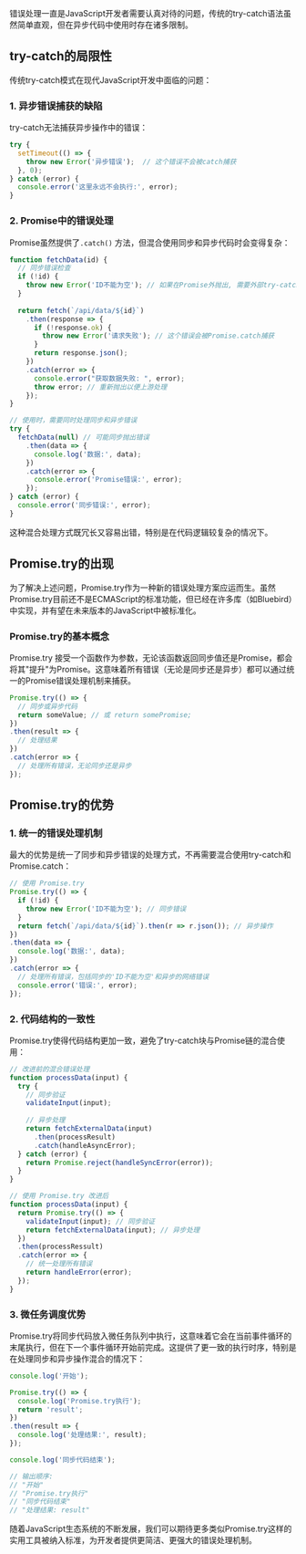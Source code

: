 错误处理一直是JavaScript开发者需要认真对待的问题，传统的try-catch语法虽然简单直观，但在异步代码中使用时存在诸多限制。

## try-catch的局限性

传统try-catch模式在现代JavaScript开发中面临的问题：

### 1\. 异步错误捕获的缺陷

try-catch无法捕获异步操作中的错误：

```js
try {
  setTimeout(() => {
    throw new Error('异步错误');  // 这个错误不会被catch捕获
  }, 0);
} catch (error) {
  console.error('这里永远不会执行:', error);
}
```

### 2\. Promise中的错误处理

Promise虽然提供了`.catch()` 方法，但混合使用同步和异步代码时会变得复杂：

```js
function fetchData(id) {
  // 同步错误检查
  if (!id) {
    throw new Error('ID不能为空'); // 如果在Promise外抛出, 需要外部try-catch
  }
  
  return fetch(`/api/data/${id}`)
    .then(response => {
      if (!response.ok) {
        throw new Error('请求失败'); // 这个错误会被Promise.catch捕获
      }
      return response.json();
    })
    .catch(error => {
      console.error("获取数据失败: ", error);
      throw error; // 重新抛出以便上游处理
    });
}

// 使用时，需要同时处理同步和异步错误
try {
  fetchData(null) // 可能同步抛出错误
    .then(data => {
      console.log('数据:', data);
    })
    .catch(error => {
      console.error('Promise错误:', error);
    });
} catch (error) {
  console.error('同步错误:', error);
}
```

这种混合处理方式既冗长又容易出错，特别是在代码逻辑较复杂的情况下。

## Promise.try的出现

为了解决上述问题，Promise.try作为一种新的错误处理方案应运而生。虽然Promise.try目前还不是ECMAScript的标准功能，但已经在许多库（如Bluebird）中实现，并有望在未来版本的JavaScript中被标准化。

### Promise.try的基本概念

Promise.try 接受一个函数作为参数，无论该函数返回同步值还是Promise，都会将其"提升"为Promise。这意味着所有错误（无论是同步还是异步）都可以通过统一的Promise错误处理机制来捕获。

```js
Promise.try(() => {
  // 同步或异步代码
  return someValue; // 或 return somePromise;
})
.then(result => {
  // 处理结果
})
.catch(error => {
  // 处理所有错误，无论同步还是异步
});
```

## Promise.try的优势

### 1\. 统一的错误处理机制

最大的优势是统一了同步和异步错误的处理方式，不再需要混合使用try-catch和Promise.catch：

```js
// 使用 Promise.try
Promise.try(() => {
  if (!id) {
    throw new Error('ID不能为空'); // 同步错误
  }
  return fetch(`/api/data/${id}`).then(r => r.json()); // 异步操作
})
.then(data => {
  console.log('数据:', data);
})
.catch(error => {
  // 处理所有错误，包括同步的'ID不能为空'和异步的网络错误
  console.error('错误:', error);
});
```
### 2\. 代码结构的一致性

Promise.try使得代码结构更加一致，避免了try-catch块与Promise链的混合使用：

```js
// 改进前的混合错误处理
function processData(input) {
  try {
    // 同步验证
    validateInput(input);
    
    // 异步处理
    return fetchExternalData(input)
      .then(processResult)
      .catch(handleAsyncError);
  } catch (error) {
    return Promise.reject(handleSyncError(error));
  }
}

// 使用 Promise.try 改进后
function processData(input) {
  return Promise.try(() => {
    validateInput(input); // 同步验证
    return fetchExternalData(input); // 异步处理
  })
  .then(processRessult)
  .catch(error => {
    // 统一处理所有错误
    return handleError(error);
  });
}
```
### 3\. 微任务调度优势

Promise.try将同步代码放入微任务队列中执行，这意味着它会在当前事件循环的末尾执行，但在下一个事件循环开始前完成。这提供了更一致的执行时序，特别是在处理同步和异步操作混合的情况下：

```js
console.log('开始');

Promise.try(() => {
  console.log('Promise.try执行');
  return 'result';
})
.then(result => {
  console.log('处理结果:', result);
});

console.log('同步代码结束');

// 输出顺序:
// "开始"
// "Promise.try执行"
// "同步代码结束"
// "处理结果: result"
```

随着JavaScript生态系统的不断发展，我们可以期待更多类似Promise.try这样的实用工具被纳入标准，为开发者提供更简洁、更强大的错误处理机制。
